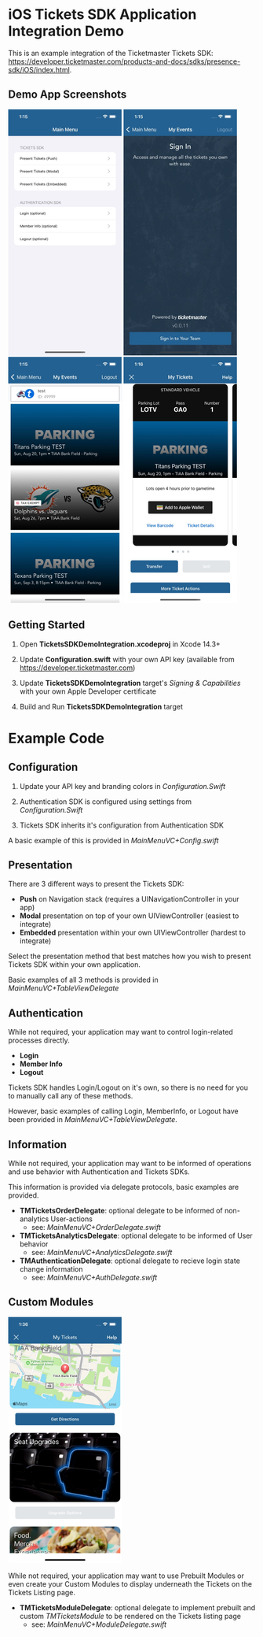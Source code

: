 # iOS Tickets SDK Application Integration Demo

This is an example integration of the Ticketmaster Tickets SDK: https://developer.ticketmaster.com/products-and-docs/sdks/presence-sdk/iOS/index.html.

## Demo App Screenshots

<img src="Screenshots/MainMenu.jpg" alt="Main Menu" style="zoom:50%;" /> <img src="Screenshots/Login.jpg" alt="Login" style="zoom:50%;" /> <img src="Screenshots/Events.jpg" alt="Events Listing Page" style="zoom:50%;" /> <img src="Screenshots/Tickets.jpg" alt="Tickets Listing Page" style="zoom:50%;" />


## Getting Started

1. Open **TicketsSDKDemoIntegration.xcodeproj** in Xcode 14.3+

1. Update **Configuration.swift** with your own API key (available from https://developer.ticketmaster.com)

2. Update **TicketsSDKDemoIntegration** target's _Signing & Capabilities_ with your own Apple Developer certificate

3. Build and Run **TicketsSDKDemoIntegration** target


# Example Code

## Configuration

1. Update your API key and branding colors in _Configuration.Swift_

2. Authentication SDK is configured using settings from _Configuration.Swift_

3. Tickets SDK inherits it's configuration from Authentication SDK

A basic example of this is provided in _MainMenuVC+Config.swift_


## Presentation

There are 3 different ways to present the Tickets SDK:
* **Push** on Navigation stack (requires a UINavigationController in your app)
* **Modal** presentation on top of your own UIViewController (easiest to integrate)
* **Embedded** presentation within your own UIViewController (hardest to integrate)

Select the presentation method that best matches how you wish to present Tickets SDK within your own application.

Basic examples of all 3 methods is provided in _MainMenuVC+TableViewDelegate_


## Authentication

While not required, your application may want to control login-related processes directly.

* **Login**
* **Member Info**
* **Logout**

Tickets SDK handles Login/Logout on it's own, so there is no need for you to manually call any of these methods.

However, basic examples of calling Login, MemberInfo, or Logout have been provided in  _MainMenuVC+TableViewDelegate_.


## Information

While not required, your application may want to be informed of operations and use behavior with Authentication and Tickets SDKs.

This information is provided via delegate protocols, basic examples are provided.

* **TMTicketsOrderDelegate**: optional delegate to be informed of non-analytics User-actions
    - see: _MainMenuVC+OrderDelegate.swift_
* **TMTicketsAnalyticsDelegate**: optional delegate to be informed of User behavior
    - see: _MainMenuVC+AnalyticsDelegate.swift_
* **TMAuthenticationDelegate**: optional delegate to recieve login state change information
    - see: _MainMenuVC+AuthDelegate.swift_


## Custom Modules

<img src="Screenshots/Modules.jpg" alt="Custom Modules" style="zoom:50%;" />

While not required, your application may want to use Prebuilt Modules or even create your Custom Modules to display underneath the Tickets on the Tickets Listing page.

* **TMTicketsModuleDelegate**: optional delegate to implement prebuilt and custom _TMTicketsModule_ to be rendered on the Tickets listing page
    - see: _MainMenuVC+ModuleDelegate.swift_
